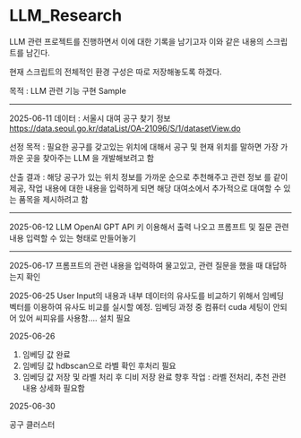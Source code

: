 # LLM_Research

LLM 관련 프로젝트를 진행하면서 이에 대한 기록을 남기고자 이와 같은 내용의 스크립트를 남긴다. 

현재 스크립트의 전체적인 환경 구성은 따로 저장해놓도록 하겠다.

목적 : LLM 관련 기능 구현 Sample


--------------------------------------------------------------
2025-06-11
데이터 : 서울시 대여 공구 찾기 정보
https://data.seoul.go.kr/dataList/OA-21096/S/1/datasetView.do

선정 목적 : 필요한 공구를 갖고있는 위치에 대해서 공구 및 현재 위치를 말하면 가장 가까운 곳을 찾아주는 LLM 을 개발해보려고 함 

산출 결과 : 해당 공구가 있는 위치 정보를 가까운 순으로 추천해주고 관련 정보 를 같이 제공, 작업 내용에 대한 내용을 입력하게 되면 해당 대여소에서 추가적으로 대여할 수 있는 품목을 제시하려고 함

--------------------------------------------------------------
2025-06-12
LLM OpenAI GPT API 키 이용해서 출력 나오고 프롬프트 및 질문 관련 내용 입력할 수 있는 형태로 만들어놓기

------------------------------------------------------------------

2025-06-17
프롬프트의 관련 내용을 입력하여 물고있고, 관련 질문을 했을 때 대답하는지 확인


2025-06-25
User Input의 내용과 내부 데이터의 유사도를 비교하기 위해서 임베딩 벡터를 이용하여 유사도 비교를 실시할 예정.
임베딩 과정 중 컴퓨터 cuda 세팅이 안되어 있어 씨피유를 사용함.... 설치 필요

2025-06-26
1. 임베딩 값 완료
2. 임베딩 값 hdbscan으로 라벨 확인 후처리 필요
3. 임베딩 값 저장 및 라벨 처리 후 디비 저장 완료
향후 작업 : 라벨 전처리, 추천 관련 내용 상세화 필요함


2025-06-30

공구 클러스터 